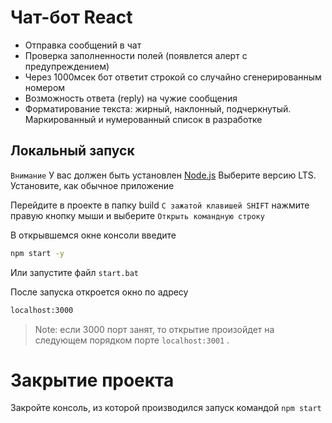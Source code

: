 # Чат-бот React

- Отправка сообщений в чат
- Проверка заполненности полей (появлется алерт с предупреждением)
- Через 1000мсек бот ответит строкой со случайно сгенерированным номером
- Возможность ответа (reply) на чужие сообщения
- Форматирование текста: жирный, наклонный, подчеркнутый. Маркированный и нумерованный список в разработке


## Локальный запуск
`Внимание`
У вас должен быть установлен  [Node.js](https://nodejs.org/)
Выберите версию LTS. Установите, как обычное приложение

Перейдите в проекте в папку build
`С зажатой клавишей SHIFT` нажмите правую кнопку мыши и выберите  `Открыть командную строку`

В открывшемся окне консоли введите
```sh
npm start -y
```

Или запустите файл `start.bat`

После запуска откроется окно по адресу
```sh
localhost:3000
```
> Note: если 3000 порт занят, то открытие произойдет на следующем порядком порте `localhost:3001` .

# Закрытие проекта
Закройте консоль, из которой производился запуск командой `npm start`




